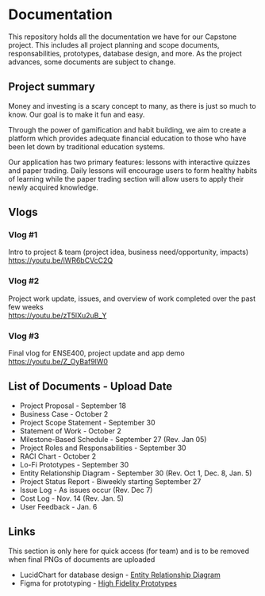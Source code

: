 # Documentation
This repository holds all the documentation we have for our Capstone project. This includes all project planning and scope documents, responsabilities, prototypes, database design, and more. As the project advances, some documents are subject to change. 

## Project summary
Money and investing is a scary concept to many, as there is just so much to know. Our goal is to make it fun and easy.

Through the power of gamification and habit building, we aim to create a platform which provides adequate financial education to those who have been let down by traditional education systems.

Our application has two primary features: lessons ​with interactive quizzes and paper trading. Daily lessons will encourage users to form healthy habits of learning while the paper trading section will allow users to apply their newly acquired knowledge.


## Vlogs
### Vlog #1 
Intro to project & team (project idea, business need/opportunity, impacts)  
https://youtu.be/iWR6bCVcC2Q   

### Vlog #2
Project work update, issues, and overview of work completed over the past few weeks  
https://youtu.be/zT5lXu2uB_Y

### Vlog #3
Final vlog for ENSE400, project update and app demo  
https://youtu.be/Z_OyBaf9lW0

## List of Documents - Upload Date
- Project Proposal - September 18
- Business Case - October 2
- Project Scope Statement - September 30
- Statement of Work - October 2
- Milestone-Based Schedule - September 27 (Rev. Jan 05)
- Project Roles and Responsabilities - September 30
- RACI Chart - October 2
- Lo-Fi Prototypes - September 30
- Entity Relationship Diagram - September 30 (Rev. Oct 1, Dec. 8, Jan. 5)
- Project Status Report - Biweekly starting September 27
- Issue Log - As issues occur (Rev. Dec 7)
- Cost Log - Nov. 14 (Rev. Jan. 5)
- User Feedback - Jan. 6 

## Links
This section is only here for quick access (for team) and is to be removed when final PNGs of documents are uploaded
- LucidChart for database design - [Entity Relationship Diagram](https://lucid.app/lucidchart/fce9ec9c-5639-4d74-8209-18d9d856876b/edit?viewport_loc=-53%2C321%2C2162%2C1008%2C0_0&invitationId=inv_12dec01a-8497-4a34-b980-bf1e2b5d1aa7#)  
- Figma for prototyping - [High Fidelity Prototypes](https://www.figma.com/file/8a5PxAyVzHBtxMvQh92txs/High-Fidelity-Prototype?node-id=0%3A1)

